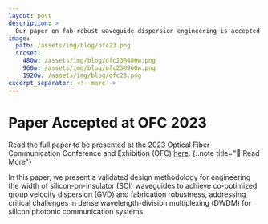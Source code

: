 ```yaml
---
layout: post
description: >
  Our paper on fab-robust waveguide dispersion engineering is accepted at OFC 2023 and will be presented on March 09, 2023.
image:
  path: /assets/img/blog/ofc23.png
  srcset:
    480w: /assets/img/blog/ofc23@480w.png
    960w: /assets/img/blog/ofc23@960w.png
    1920w: /assets/img/blog/ofc23.png
excerpt_separator: <!--more-->
---
```


# Paper Accepted at OFC 2023

Read the full paper to be presented at the 2023 Optical Fiber Communication Conference and Exhibition (OFC) [here](http://dx.doi.org/10.1364/OFC.2023.Th3A.4).
{:.note title="📄 Read More"}

In this paper, we present a validated design methodology for engineering the width of silicon-on-insulator (SOI) waveguides to achieve co-optimized group velocity dispersion (GVD) and fabrication robustness, addressing critical challenges in dense wavelength-division multiplexing (DWDM) for silicon photonic communication systems.
